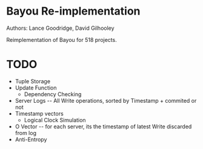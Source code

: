 # Bayou Re-implementation

Authors: Lance Goodridge, David Gilhooley

Reimplementation of Bayou for 518 projects.

# TODO

* Tuple Storage 
* Update Function
    * Dependency Checking 
* Server Logs -- All Write operations, sorted by Timestamp + commited or not
* Timestamp vectors
    * Logical Clock Simulation
* O Vector -- for each server, its the timestamp of latest Write discarded from log
* Anti-Entropy

